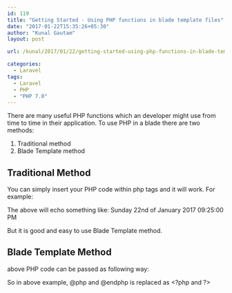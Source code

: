 ```yaml
---
id: 119
title: "Getting Started - Using PHP functions in blade template files"
date: "2017-01-22T15:35:26+05:30"
author: "Kunal Gautam"
layout: post

url: /kunal/2017/01/22/getting-started-using-php-functions-in-blade-template-files/

categories:
  - Laravel
tags:
  - Laravel
  - PHP
  - "PHP 7.0"
---
```


There are many useful PHP functions which an developer might use from time to time in their application. To use PHP in a blade there are two methods:

1. Traditional method
2. Blade Template method

## Traditional Method

You can simply insert your PHP code within php tags and it will work. For example:

<script src="https://gist.github.com/KunalGautam/c350819c8cd86e1b8a0508d4e6a2ebe2.js"></script>

The above will echo something like: Sunday 22nd of January 2017 09:25:00 PM

But it is good and easy to use Blade Template method.

## Blade Template Method

above PHP code can be passed as following way:

<script src="https://gist.github.com/KunalGautam/3330810923c20e7f9bb93531c56fe3cd.js"></script>

So in above example, @php and @endphp is replaced as &lt;?php and ?&gt;
